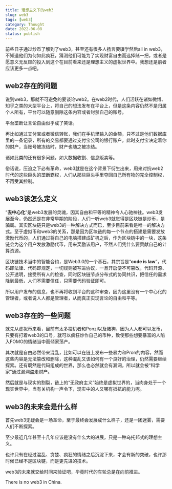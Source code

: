 ```yaml
---
title: 理想主义下的web3
slug: web3
tags: [web3]
category: Thought
date: 2022-06-08
status: publish
---
```

前些日子通过炒币了解到了web3，甚至还有很多人扬言要辍学然后all in web3，不知道他们为何如此疯狂，猜测他们可能为了实现财富自由而选择赌一把，或者是愿意义无反顾的投入到这个在目前看来还是理想主义的虚拟世界中。我想还是前者应该更多一点吧。



## web2存在的问题



说到web3，那就不可避免的要谈论web2。在web2时代，人们活跃在诸如微博、知乎之类的大型平台上，将自己的想法发布在平台上，但是这条内容仍然不是归属个人所有，平台可以随意删除这条内容或者封禁自己的账号。



平台垄断让言论自由似乎成了笑话。



再比如通过支付宝或者微信转账，我们在手机里输入的金额，只不过是他们数据库里的一条记录，所有的交易都要通过支付宝公司的银行账户，此时支付宝决定着你的财产，当账号被冻结时，财产也随之被冻结。



诸如此类的还有很多问题，如大数据收割、信息贩卖等。



俗话说，压迫之下必有革命，web3就是在这个背景下衍生出来，用来对抗web2时代的这些巨头的垄断霸权，人们从那些巨头手里夺回自己所有物的完全控制权，不再受其控制。



## web3该怎么定义

“**去中心化**”是web3发展的灵魂，因其自由和平等的精神令人心驰神往。web3发展至今，仍然还是在非常早期的阶段，人们一听web3就觉得是区块链是炒币，是骗局。其实区块链只是web3的一种解决方式而已，至少目前来看是唯一的解决方式。至于虚拟币和web3的关系，那是因为区块链的每一个节点的搭建是需要发放激励代币的，人们通过将自己的电脑搭建成矿机之后，作为区块链中的一块，这条链会为这个用户发放激励代币，用来奖励该用户，不然人们凭什么要贡献自己的计算资源。



区块链技术当中的智能合约，是Web3.0的一个基石，其宗旨是“**code is law**”，代码即法律、代码即规定，一切规则被写进协议，一旦开启便不可篡改，代码开源、公开透明，接受所有人的检查，同时区块链节点分布式的协同共识，把信任的需求降到最低，人们不需要信任，只需要代码验证即可。



所以用户发布的信息，也不再将收到平台的这种审查，因为这里没有一个中心化的管理者，或者说人人都是管理者，从而真正实现言论的自由和平等。



## web3存在的一些问题



就先从虚拟币来看，目前有太多投机者和Ponzi以及赌狗，因为人人都可以发币，只要有打着web3的口号，就可以疯狂炒作自己的币种，致使那些想要暴富的人陷入FOMO的情绪当中而倾家荡产。



其次就是自由必然带来混乱，比如可以在链上发布一些暴力和Pron的内容，然而这些内容是无法篡改和删除，这种混乱又该如何有一个良好的治理，仍然需要继续探索。还有既然是代码组成的世界，那么也必然就会有漏洞，所以就会被“科学家”通过漏洞盗走财产。



然后就是与现实的割裂，链上的“无政府主义”始终是虚拟世界的，当肉身处于一个现实世界中，当有关机构一声令下，现实中的人又哪有抵抗的能力呢。



## web3的未来会是什么样



首先web3无疑会是一场革命，至于最终会发展成什么样子，还是一团迷雾，需要人们不断探索。



至少最近几年甚至十几年应该是没有什么大的进展，只是一种乌托邦式的理想主义。



也许只有在经过混乱、贪婪、疯狂的情绪之后沉淀下来，才会有新的突破，也许那时候已经不是区块链，而是更先进的技术。



web3的未来就交给时间来验证吧，毕竟时代的车轮总是在向前推进。

There is no web3 in China.









